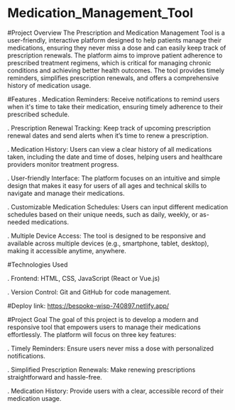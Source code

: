 # Medication_Management_Tool

#Project Overview
The Prescription and Medication Management Tool is a user-friendly, interactive platform designed to help patients manage their medications, ensuring they never miss a dose and can easily keep track of prescription renewals. The platform aims to improve patient adherence to prescribed treatment regimens, which is critical for managing chronic conditions and achieving better health outcomes. The tool provides timely reminders, simplifies prescription renewals, and offers a comprehensive history of medication usage.

#Features
. Medication Reminders: Receive notifications to remind users when it's time to take their medication, ensuring timely adherence to their prescribed schedule.

. Prescription Renewal Tracking: Keep track of upcoming prescription renewal dates and send alerts when it’s time to renew a prescription.

. Medication History: Users can view a clear history of all medications taken, including the date and time of doses, helping users and healthcare providers monitor treatment 
  progress.

. User-friendly Interface: The platform focuses on an intuitive and simple design that makes it easy for users of all ages and technical skills to navigate and manage their 
  medications.

. Customizable Medication Schedules: Users can input different medication schedules based on their unique needs, such as daily, weekly, or as-needed medications.

. Multiple Device Access: The tool is designed to be responsive and available across multiple devices (e.g., smartphone, tablet, desktop), making it accessible anytime, 
  anywhere.

#Technologies Used

. Frontend: HTML, CSS, JavaScript (React or Vue.js)

. Version Control: Git and GitHub for code management.

#Deploy link: https://bespoke-wisp-740897.netlify.app/

#Project Goal
 The goal of this project is to develop a modern and responsive tool that empowers users to manage their medications effortlessly. The platform will focus on three key 
 features:

. Timely Reminders: Ensure users never miss a dose with personalized notifications.

. Simplified Prescription Renewals: Make renewing prescriptions straightforward and hassle-free.

. Medication History: Provide users with a clear, accessible record of their medication usage.
